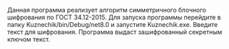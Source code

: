   Данная программа реализует алгоритм симметричного блочного шифрования по ГОСТ 34.12-2015.
  Для запуска программы перейдите в папку Kuznechik/bin/Debug/net8.0 и запустите Kuznechik.exe.
  Введите текст для шифрования.
  Программа выдаст зашифрованный секретным ключом текст.
